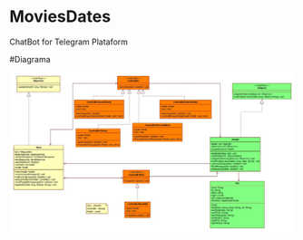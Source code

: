 # MoviesDates
ChatBot for Telegram Plataform

#Diagrama

![Diagrama](https://github.com/mtruyts/MoviesDates/blob/master/Doc/Diagrama.jpg)
